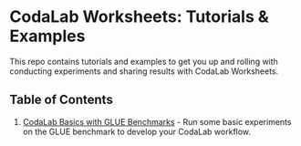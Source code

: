 # CodaLab Worksheets: Tutorials & Examples

This repo contains tutorials and examples to get you up and rolling
with conducting experiments and sharing results with CodaLab Worksheets.

## Table of Contents

1. [CodaLab Basics with GLUE Benchmarks](01-glue/GLUE-TUTORIAL.md) -
   Run some basic experiments on the GLUE benchmark to develop your
   CodaLab workflow.
